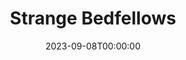 ---
title: Strange Bedfellows
date: 2023-09-08T00:00:00
opening_date: 1950-11-17
closing_date: 1950-11-25
layout: productions
playbill:
Theatre: Theatre Jacksonville
Venue: Little Theatre
cast:
- Addie Cromwell Hampton: Jewett Ashley
- Beulah: Jeanne Strickland
- Birdie: Sue Miller
- Clarissa Blynn Cromwell: Marion Conner
- Gifford Hampton: George Durney
- Julia Cromwell: Jean Heebner
- Lillian Hampton: Sabina Clair Reiser
- Ling: Bill Gibbs
- Matthew Cromwell: Snick Ogden
- Mayor Ambrose Tibbett: Richard Kaszner
- Mrs. Gimble: Billie Lane Rush
- Mrs. Tillie Sparker: Jane Porter
- Mrs. Worley: Mildred Thomas
- Nicky Hampton:
  - Frank Seghers, Jr.
  - Mathis Lee Becker
- Opal: Bonnie Manes
- Senator William Cromwell: Major J. Reiser
- Vincent Pemberton: Jack Vaughn
- Zita: June Bowden
crew:
- Director: Paul E. Geisenhof
- Assistant Director:
  - Jeanne Strickland
  - Sue Miller
- Book Holder: Eve Oltman
- Curtain: L.J. Gift
- Light Controls: Walter Quattlebaum
- Make-up Assistant:
  - Elmo Lehman
  - Jane Porter
  - Ernestine Taylor
  - Roy Meischner
- Make-up Chairman: Richard Kaszner
- Music: Su Hawkins
- Properties Assistant:
  - Helen Jones
  - Ruth Hamilton
  - Larry Johnson
  - Margaret Grimm
  - Deane Jackson
  - Joan Brown
  - Janet Sucow
  - Larry Zell
  - Edna Spindel
- Properties Chairman: Edythe Price
- Set and Technical Direction: Bernard W. Kane
- Set Color Design: Jay Harder
- Set Construction and Painting:
  - Walter Quattlebaum
  - Edna Spindel
  - Shirley Kane
  - Reine Arrington
  - Jimmy Dawson
  - Frankie Goldberg
  - Gloria Meekins
  - Grace Ogden
  - Larry Zell
  - Laurel Barton
  - Jean Rabin
- Stage Manager: Peggy Gift
- Wardrobe Chairman:
  - Eula Mae Snow
  - Madelon Geisenhof
- Wardrobe Assistant:
  - Ann Pafford Welch
  - Karen O'Shaughnessy
  - Margaret Fairweather
  - Helen List
  - Edna Spindel
  - Laurel Barton
  - Dorothy Womble
  - Doris Hobgood
  - Mrs. R.P. Broome
  - Polly Clendening
  - Jean Rabin
orchestra:
---